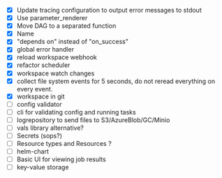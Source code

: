 - [x] Update tracing configuration to output error messages to stdout
- [x] Use parameter_renderer
- [x] Move DAG to a separated function
- [x] Name
- [X] "depends on" instead of "on_success"
- [X] global error handler
- [X] reload workspace webhook
- [X] refactor scheduler
- [X] workspace watch changes
- [X] collect file system events for 5 seconds, do not reread everything on every event.
- [X] workspace in git
- [ ] config validator
- [ ] cli for validating config and running tasks
- [ ] logrepository to send files to S3/AzureBlob/GC/Minio
- [ ] vals library alternative?
- [ ] Secrets (sops?)
- [ ] Resource types and Resources ?
- [ ] helm-chart
- [ ] Basic UI for viewing job results
- [ ] key-value storage